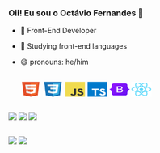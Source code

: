 ### Oii! Eu sou o Octávio Fernandes 👋

- 🔭 Front-End Developer
- 🌱 Studying front-end languages
- 😄 pronouns: he/him
 
  <div style="display: inline_block"><br>
  <img align="center" alt="Tavim-HTML" height="30" width="40" src="https://raw.githubusercontent.com/devicons/devicon/master/icons/html5/html5-original.svg">
  <img align="center" alt="Tavim-CSS" height="30" width="40" src="https://raw.githubusercontent.com/devicons/devicon/master/icons/css3/css3-original.svg">
  <img align="center" alt="Tavim-JS" height="30" width="40" src="https://raw.githubusercontent.com/devicons/devicon/master/icons/javascript/javascript-original.svg">
  <img align="center" alt="Tavim-TS" height="30" width="40" src="https://raw.githubusercontent.com/devicons/devicon/master/icons/typescript/typescript-original.svg">
  <img align="center" alt="Tavim-BS" height="30" width="40" src="https://raw.githubusercontent.com/devicons/devicon/master/icons/bootstrap/bootstrap-original.svg">
  <img align="center" alt="Tavim-JQ" height="30" width="40" src="https://raw.githubusercontent.com/devicons/devicon/master/icons/react/react-original.svg">
</div>
  
  ##
  
<div> 
  <a href="https://www.instagram.com/fernand._oc/" target="_blank"><img src="https://img.shields.io/badge/-Instagram-%23E4405F?style=for-the-badge&logo=instagram&logoColor=white" target="_blank"></a>
 	<a href="https://www.twitch.tv/tavimfernandes" target="_blank"><img src="https://img.shields.io/badge/Twitch-9146FF?style=for-the-badge&logo=twitch&logoColor=white" target="_blank"></a>
  <a href="https://www.linkedin.com/in/tavimfernandes" target="_blank"><img src="https://img.shields.io/badge/-LinkedIn-%230077B5?style=for-the-badge&logo=linkedin&logoColor=white" target="_blank"></a> 

##

<div>
 <img height="180em" src="https://github-readme-stats.vercel.app/api?username=tavimFernandes&show_icons=true&theme=dracula&include_all_commits=true&count_private=true" />
      <img height="180em" src="https://github-readme-stats.vercel.app/api/top-langs/?username=tavimFernandes&layout=compact&langs_count=7&theme=dracula" />
</div>
